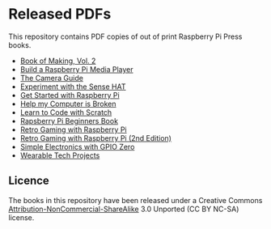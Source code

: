 # Released PDFs

This repository contains PDF copies of out of print Raspberry Pi Press books. 

* [Book of Making, Vol. 2](https://github.com/raspberrypipress/released-pdfs/raw/main/book-of-making-vol-2.pdf)
* [Build a Raspberry Pi Media Player](https://github.com/raspberrypipress/released-pdfs/raw/main/build-a-raspberry-pi-media-player.pdf)
* [The Camera Guide](https://github.com/raspberrypipress/released-pdfs/raw/main/camera-guide.pdf)
* [Experiment with the Sense HAT](https://github.com/raspberrypipress/released-pdfs/raw/main/experiment-with-the-sense-hat.pdf)
* [Get Started with Raspberry Pi](https://github.com/raspberrypipress/released-pdfs/raw/main/get-started-with-raspberry-pi.pdf)
* [Help my Computer is Broken](https://github.com/raspberrypipress/released-pdfs/raw/main/help-my-computer-is-broken.pdf)
* [Learn to Code with Scratch](https://github.com/raspberrypipress/released-pdfs/raw/main/learn-to-code-with-scratch.pdf)
* [Rapsberry Pi Beginners Book](https://github.com/raspberrypipress/released-pdfs/raw/main/raspberry-pi-beginners-book.pdf)
* [Retro Gaming with Raspberry Pi](https://github.com/raspberrypipress/released-pdfs/raw/main/retro-gaming-with-raspberry-pi.pdf)
* [Retro Gaming with Raspberry Pi (2nd Edition)](https://github.com/raspberrypipress/released-pdfs/raw/main/retro-gaming-with-raspberry-pi-2nd-edition.pdf)
* [Simple Electronics with GPIO Zero](https://github.com/raspberrypipress/released-pdfs/raw/main/simple-electronics-with-gpio-zero.pdf)
* [Wearable Tech Projects](https://github.com/raspberrypipress/released-pdfs/raw/main/wearable-tech-projects.pdf)
## Licence

The books in this repository have been released under a Creative Commons [Attribution-NonCommercial-ShareAlike](https://creativecommons.org/licenses/by-nc-sa/3.0/) 3.0 Unported (CC BY NC-SA) license. 
